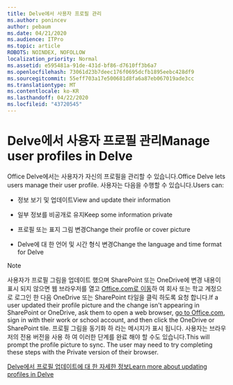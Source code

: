 ```yaml
---
title: Delve에서 사용자 프로필 관리
ms.author: ponincev
author: pebaum
ms.date: 04/21/2020
ms.audience: ITPro
ms.topic: article
ROBOTS: NOINDEX, NOFOLLOW
localization_priority: Normal
ms.assetid: e595481a-91de-431d-bf86-d7610ff3b6a7
ms.openlocfilehash: 73061d23b7deec176f0695dcfb1895eebc428df9
ms.sourcegitcommit: 55eff703a17e500681d8fa6a87eb067019ade3cc
ms.translationtype: MT
ms.contentlocale: ko-KR
ms.lasthandoff: 04/22/2020
ms.locfileid: "43720545"
---
```

# <a name="manage-user-profiles-in-delve"></a><span data-ttu-id="62f59-102">Delve에서 사용자 프로필 관리</span><span class="sxs-lookup"><span data-stu-id="62f59-102">Manage user profiles in Delve</span></span>

<span data-ttu-id="62f59-103">Office Delve에서는 사용자가 자신의 프로필을 관리할 수 있습니다.</span><span class="sxs-lookup"><span data-stu-id="62f59-103">Office Delve lets users manage their user profile.</span></span> <span data-ttu-id="62f59-104">사용자는 다음을 수행할 수 있습니다.</span><span class="sxs-lookup"><span data-stu-id="62f59-104">Users can:</span></span>
  
- <span data-ttu-id="62f59-105">정보 보기 및 업데이트</span><span class="sxs-lookup"><span data-stu-id="62f59-105">View and update their information</span></span>
    
- <span data-ttu-id="62f59-106">일부 정보를 비공개로 유지</span><span class="sxs-lookup"><span data-stu-id="62f59-106">Keep some information private</span></span>
    
- <span data-ttu-id="62f59-107">프로필 또는 표지 그림 변경</span><span class="sxs-lookup"><span data-stu-id="62f59-107">Change their profile or cover picture</span></span>
    
- <span data-ttu-id="62f59-108">Delve에 대 한 언어 및 시간 형식 변경</span><span class="sxs-lookup"><span data-stu-id="62f59-108">Change the language and time format for Delve</span></span>
    
> [!NOTE]
> <span data-ttu-id="62f59-109">사용자가 프로필 그림을 업데이트 했으며 SharePoint 또는 OneDrive에 변경 내용이 표시 되지 않으면 웹 브라우저를 열고 [Office.com로 이동](https://www.office.com)하 여 회사 또는 학교 계정으로 로그인 한 다음 OneDrive 또는 SharePoint 타일을 클릭 하도록 요청 합니다.</span><span class="sxs-lookup"><span data-stu-id="62f59-109">If a user updated their profile picture and the change isn't appearing in SharePoint or OneDrive, ask them to open a web browser, [go to Office.com](https://www.office.com), sign in with their work or school account, and then click the OneDrive or SharePoint tile.</span></span> <span data-ttu-id="62f59-110">프로필 그림을 동기화 하 라는 메시지가 표시 됩니다. 사용자는 브라우저의 전용 버전을 사용 하 여 이러한 단계를 완료 해야 할 수도 있습니다.</span><span class="sxs-lookup"><span data-stu-id="62f59-110">This will prompt the profile picture to sync. The user may need to try completing these steps with the Private version of their browser.</span></span> 
  
[<span data-ttu-id="62f59-111">Delve에서 프로필 업데이트에 대 한 자세한 정보</span><span class="sxs-lookup"><span data-stu-id="62f59-111">Learn more about updating profiles in Delve</span></span>](https://go.microsoft.com/fwlink/?linkid=735070)
  

